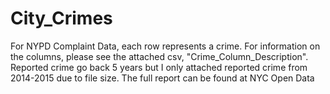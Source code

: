 # City_Crimes
For NYPD Complaint Data, each row represents a crime. For information on the columns, please see the attached csv, "Crime_Column_Description". Reported crime go back 5 years but I only attached reported crime from 2014-2015 due to file size. The full report can be found at NYC Open Data
